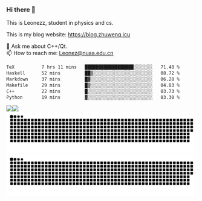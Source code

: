 ### Hi there 👋

<!--
**Leonezz/Leonezz** is a ✨ _special_ ✨ repository because its `README.md` (this file) appears on your GitHub profile.

Here are some ideas to get you started:

-->

This is Leonezz, student in physics and cs.

This is my blog website: https://blog.zhuwenq.icu

💬 Ask me about C++/Qt. \
📫 How to reach me: Leonez@nuaa.edu.cn

<!--START_SECTION:waka-->

```text
TeX          7 hrs 11 mins   ██████████████████░░░░░░░   71.48 %
Haskell      52 mins         ██▒░░░░░░░░░░░░░░░░░░░░░░   08.72 %
Markdown     37 mins         █▓░░░░░░░░░░░░░░░░░░░░░░░   06.28 %
Makefile     29 mins         █▒░░░░░░░░░░░░░░░░░░░░░░░   04.83 %
C++          22 mins         █░░░░░░░░░░░░░░░░░░░░░░░░   03.73 %
Python       19 mins         ▓░░░░░░░░░░░░░░░░░░░░░░░░   03.30 %
```

<!--END_SECTION:waka-->

<img align="left" src="https://github-readme-stats.vercel.app/api?username=Leonezz&count_private=true&show_icons=true&include_all_commits=true&theme=vue"/>
<img align="left" src="https://github-readme-stats.vercel.app/api/top-langs/?username=Leonezz&hide=TeX&layout=compact&theme=vue"/>

![GitHub Snake Light](https://raw.githubusercontent.com/Leonezz/Leonezz/output/github-contribution-grid-snake-light.svg#gh-light-mode-only)![GitHub Snake dark](https://raw.githubusercontent.com/Leonezz/Leonezz/output/github-contribution-grid-snake-dark.svg#gh-dark-mode-only)
